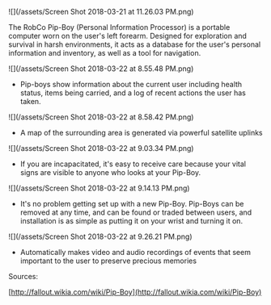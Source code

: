 ![](/assets/Screen Shot 2018-03-21 at 11.26.03 PM.png)

The RobCo Pip-Boy \(Personal Information Processor\) is a portable computer worn on the user's left forearm. Designed for exploration and survival in harsh environments, it acts as a database for the user's personal information and inventory, as well as a tool for navigation.

![](/assets/Screen Shot 2018-03-22 at 8.55.48 PM.png)

* Pip-boys show information about the current user including health status, items being carried, and a log of recent actions the user has taken.

![](/assets/Screen Shot 2018-03-22 at 8.58.42 PM.png)

* A map of the surrounding area is generated via powerful satellite uplinks

![](/assets/Screen Shot 2018-03-22 at 9.03.34 PM.png)

* If you are incapacitated, it's easy to receive care because your vital signs are visible to anyone who looks at your Pip-Boy.

![](/assets/Screen Shot 2018-03-22 at 9.14.13 PM.png)

* It's no problem getting set up with a new Pip-Boy. Pip-Boys can be removed at any time, and can be found or traded between users, and installation is as simple as putting it on your wrist and turning it on.

![](/assets/Screen Shot 2018-03-22 at 9.26.21 PM.png)

* Automatically makes video and audio recordings of events that seem important to the user to preserve precious memories

Sources:

[http://fallout.wikia.com/wiki/Pip-Boy](http://fallout.wikia.com/wiki/Pip-Boy)


